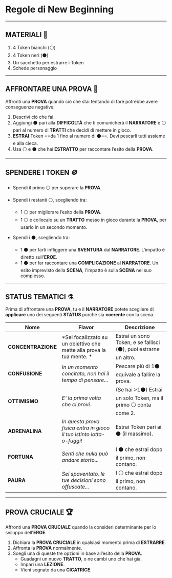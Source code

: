 
# Regole di New Beginning


---

## MATERIALI 🎒


1. 4 Token bianchi (⚪)
2. 4 Token neri (⚫)
3. Un sacchetto per estrarre i Token
4. Schede personaggio

---

## AFFRONTARE UNA PROVA 🎯


Affronti una **PROVA** quando ciò che stai tentando di fare potrebbe avere conseguenze negative.

1. Descrivi ciò che fai.
2. Aggiungi ⚫ pari alla **DIFFICOLTÀ** che ti comunicherà il **NARRATORE** e ⚪ pari al numero di **TRATTI** che decidi di mettere in gioco.
3. **ESTRAI** Token ==da 1 fino al numero di ⚫==. Devi pescarli tutti assieme e alla cieca.
4. Usa ⚪ e ⚫ che hai **ESTRATTO** per raccontare l’esito della **PROVA**.

---

## SPENDERE I TOKEN 🪙


* Spendi il primo ⚪ per superare la **PROVA**.
    
* Spendi i restanti ⚪, scegliendo tra: 
	* 1 ⚪ per migliorare l’esito della **PROVA**.
	* 1 ⚪ e collocalo su un **TRATTO** messo in gioco durante la **PROVA**, per usarlo in un secondo momento.
	  
* Spendi i ⚫, scegliendo tra: 
	* 1 ⚫ per farti infliggere una **SVENTURA** dal **NARRATORE**. L'impatto è diretto sull'**EROE**.
	* 1 ⚫ per far raccontare una **COMPLICAZIONE** al **NARRATORE**. Un esito imprevisto della **SCENA**, l'impatto è sulla **SCENA** nel suo complesso.

---

## STATUS TEMATICI ⚗️


Prima di affrontare una **PROVA**, tu e il **NARRATORE** potete scegliere di **applicare** uno dei seguenti **STATUS** purché sia **coerente** con la scena.

| Nome               | Flavor                                                                    | Descrizione                                                      |
| ------------------ | ------------------------------------------------------------------------- | ---------------------------------------------------------------- |
| **CONCENTRAZIONE** | *Sei focalizzato su un obiettivo che mette alla prova la tua mente. *     | Estrai un sono Token, e se fallisci (⚫), puoi estrarne un altro. |
| **CONFUSIONE**     | *In un momento concitato, non hai il tempo di pensare...*                 | Pescare più di 1⚫ equivale a fallire la prova.                   |
| **OTTIMISMO**      | *E' la prima volta che ci provi.*                                         | (Se hai >1⚫) Estrai un solo Token, ma il primo ⚪ conta come 2.   |
| **ADRENALINA**     | *In questa prova fisica entra in gioco il tuo istinto lotta-o-fuggi!*<br> | Estrai Token pari ai ⚫ (il massimo).                             |
| **FORTUNA**        | *Senti che nulla può andare storto...*                                    | I ⚫ che estrai dopo il primo, non contano.                       |
| **PAURA**          | *Sei spaventato, le tue decisioni sono offuscate...*                      | I ⚪ che estrai dopo il primo, non contano.                       |

---

## PROVA CRUCIALE 🏆


Affronti una **PROVA CRUCIALE** quando la consideri determinante per lo sviluppo dell'**EROE**. 

1. Dichiara la **PROVA CRUCIALE** in qualsiasi momento prima di **ESTRARRE**.
2. Affronta la **PROVA** normalmente.
3. Scegli una di queste tre opzioni in base all’esito della **PROVA**.
	- Guadagni un nuovo **TRATTO**, o ne cambi uno che hai già.
	- Impari una **LEZIONE**.
	- Vieni segnato da una **CICATRICE**.

